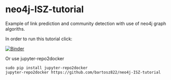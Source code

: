 # neo4j-ISZ-tutorial

Example of link prediction and community detection with use of neo4j graph algoriths.

In order to run this tutorial click:

[![Binder](https://mybinder.org/badge_logo.svg)](https://mybinder.org/v2/gh/bartosz822/neo4j-ISZ-tutorial/master?filepath=tutorial.ipynb)

Or use jupyter-repo2docker

```
sudo pip install jupyter-repo2docker
jupyter-repo2docker https://github.com/bartosz822/neo4j-ISZ-tutorial
```
